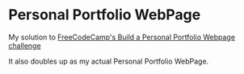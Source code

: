 # Personal Portfolio WebPage

My solution to [FreeCodeCamp's Build a Personal Portfolio Webpage challenge](https://www.freecodecamp.org/learn/responsive-web-design/responsive-web-design-projects/build-a-personal-portfolio-webpage)

It also doubles up as my actual Personal Portfolio WebPage.
